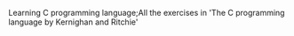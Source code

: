 Learning C programming language;All the exercises in 'The C programming language by Kernighan and Ritchie'

